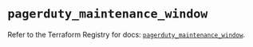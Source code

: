# `pagerduty_maintenance_window`

Refer to the Terraform Registry for docs: [`pagerduty_maintenance_window`](https://registry.terraform.io/providers/pagerduty/pagerduty/3.15.5/docs/resources/maintenance_window).
